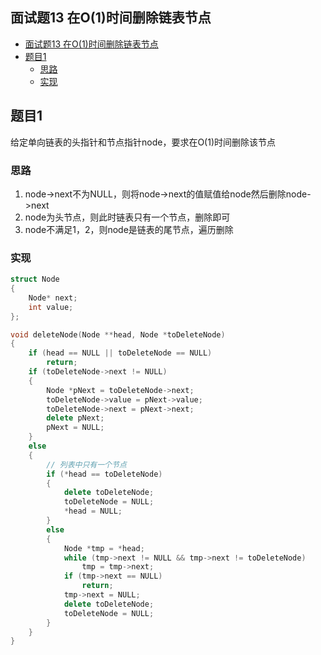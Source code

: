 ## 面试题13 在O(1)时间删除链表节点

<!-- TOC -->

- [面试题13 在O(1)时间删除链表节点](#面试题13-在o1时间删除链表节点)
- [题目1](#题目1)
    - [思路](#思路)
    - [实现](#实现)

<!-- /TOC -->

## 题目1
给定单向链表的头指针和节点指针node，要求在O(1)时间删除该节点

### 思路
1. node->next不为NULL，则将node->next的值赋值给node然后删除node->next
2. node为头节点，则此时链表只有一个节点，删除即可
3. node不满足1，2，则node是链表的尾节点，遍历删除

### 实现
```cpp
struct Node
{
    Node* next;
    int value;
};

void deleteNode(Node **head, Node *toDeleteNode)
{
    if (head == NULL || toDeleteNode == NULL)
        return;
    if (toDeleteNode->next != NULL)
    {
        Node *pNext = toDeleteNode->next;
        toDeleteNode->value = pNext->value;
        toDeleteNode->next = pNext->next;
        delete pNext;
        pNext = NULL;
    }
    else
    {
        // 列表中只有一个节点
        if (*head == toDeleteNode)
        {
            delete toDeleteNode;
            toDeleteNode = NULL;
            *head = NULL;
        }
        else
        {
            Node *tmp = *head;
            while (tmp->next != NULL && tmp->next != toDeleteNode)
                tmp = tmp->next;
            if (tmp->next == NULL)
                return;
            tmp->next = NULL;
            delete toDeleteNode;
            toDeleteNode = NULL;
        }
    }
}
``` 

